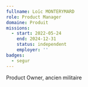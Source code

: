 ```yaml
---
fullname: Loïc MONTERYMARD
role: Product Manager
domaine: Produit
missions:
  - start: 2022-05-24
    end: 2024-12-31
    status: independent
    employer: ''
badges:
  - segur
---
```

Product Owner, ancien militaire